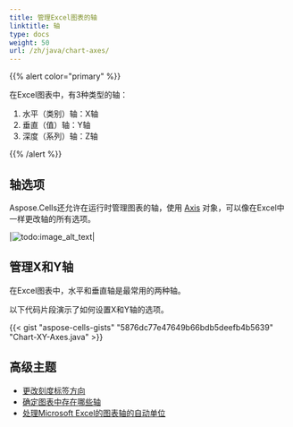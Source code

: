 ```yaml
---
title: 管理Excel图表的轴
linktitle: 轴
type: docs
weight: 50
url: /zh/java/chart-axes/
---
```


{{% alert color="primary" %}}

在Excel图表中，有3种类型的轴：
1. 水平（类别）轴：X轴
1. 垂直（值）轴：Y轴
1. 深度（系列）轴：Z轴



{{% /alert %}}

## **轴选项**
Aspose.Cells还允许在运行时管理图表的轴，使用 [Axis](https://reference.aspose.com/cells/java/com.aspose.cells/Axis) 对象，可以像在Excel中一样更改轴的所有选项。

|![todo:image_alt_text](chart_axes.png)|

## **管理X和Y轴**

在Excel图表中，水平和垂直轴是最常用的两种轴。

以下代码片段演示了如何设置X和Y轴的选项。


{{< gist "aspose-cells-gists" "5876dc77e47649b66bdb5deefb4b5639" "Chart-XY-Axes.java" >}}

## **高级主题**
- [更改刻度标签方向](/cells/zh/java/change-tick-label-direction/)
- [确定图表中存在哪些轴](/cells/zh/java/determine-which-axis-exists-in-the-chart/)
- [处理Microsoft Excel的图表轴的自动单位](/cells/zh/java/handle-automatic-units-of-chart-axis-like-microsoft-excel/)

